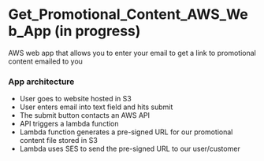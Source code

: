 # Get_Promotional_Content_AWS_Web_App (in progress)
AWS web app that allows you to enter your email to get a link to promotional content emailed to you

### App architecture
* User goes to website hosted in S3
* User enters email into text field and hits submit
* The submit button contacts an AWS API
* API triggers a lambda function
* Lambda function generates a pre-signed URL for our promotional content file stored in S3
* Lambda uses SES to send the pre-signed URL to our user/customer
